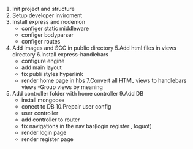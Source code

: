 1. Init project and structure
2. Setup developer inviroment
3. Install express and nodemon
    - configer static middleware
    - configer bodyparser
    - configer routes
4. Add images and SCC in public directory
5.Add html files in views directory
6.Install express-handlebars
    - configure engine
    - add main layout
    - fix publi styles hyperlink
    - render home page in hbs
7.Convert all HTML views to handlebars views
    -Group views by meaning
8. Add controller folder with home controller
9.Add DB 
    - install mongoose 
    - conect to DB
10.Prepair user config
    - user controller
    - add controller to router  
    - fix navigations in the nav bar(login register , loguot)
    - render login page
    - render register page